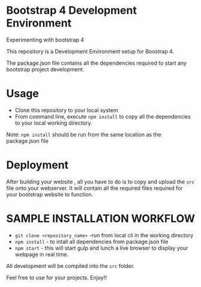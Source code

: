 # Bootstrap 4 Development Environment
Experimenting with bootstrap 4

This repository is a Development Environment setup for Boostrap 4. 

The package.json file contains all the dependencies required to start any bootstrap project development.

# Usage
* Clone this repository to your local system
* From command line, execute `npm install` to copy all the dependencies to your local working directory.

Note: `npm install` should be run from the same    location as the package.json file

# Deployment
After building your website , all you have to do is to copy and upload the `src` file onto your webserver. It will contain all the required files required for your bootstrap website to function.


# SAMPLE INSTALLATION WORKFLOW
* `git clone <repository_name>` -run from local cli in the working directory
* `npm install` - to intall all dependencies from package.json file
* `npm start` - this will start gulp and lunch a live browser to display your webpage in real time.

All development will be compiled into the `src` folder.

Feel free to use for your projects. Enjoy!!

